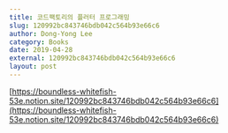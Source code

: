```yaml
---
title: 코드팩토리의 플러터 프로그래밍
slug: 120992bc843746bdb042c564b93e66c6
author: Dong-Yong Lee
category: Books
date: 2019-04-28
external: 120992bc843746bdb042c564b93e66c6
layout: post
---
```


[https://boundless-whitefish-53e.notion.site/120992bc843746bdb042c564b93e66c6](https://boundless-whitefish-53e.notion.site/120992bc843746bdb042c564b93e66c6)